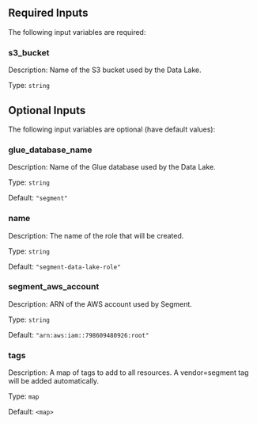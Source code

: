 ## Required Inputs

The following input variables are required:

### s3\_bucket

Description: Name of the S3 bucket used by the Data Lake.

Type: `string`

## Optional Inputs

The following input variables are optional (have default values):

### glue\_database\_name

Description: Name of the Glue database used by the Data Lake.

Type: `string`

Default: `"segment"`

### name

Description: The name of the role that will be created.

Type: `string`

Default: `"segment-data-lake-role"`

### segment\_aws\_account

Description: ARN of the AWS account used by Segment.

Type: `string`

Default: `"arn:aws:iam::798609480926:root"`

### tags

Description: A map of tags to add to all resources. A vendor=segment tag will be added automatically.

Type: `map`

Default: `<map>`

